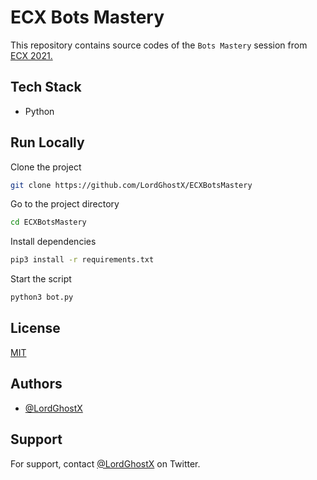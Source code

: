 
# ECX Bots Mastery

This repository contains source codes of the `Bots Mastery` session from [ECX 2021.](https://ecx.org.ng)


## Tech Stack

- Python


## Run Locally

Clone the project

```bash
git clone https://github.com/LordGhostX/ECXBotsMastery
```

Go to the project directory

```bash
cd ECXBotsMastery
```

Install dependencies

```bash
pip3 install -r requirements.txt
```

Start the script

```bash
python3 bot.py
```


## License

[MIT](https://choosealicense.com/licenses/mit/)


## Authors

- [@LordGhostX](https://www.github.com/LordGhostX)


## Support

For support, contact [@LordGhostX](https://twitter.com/LordGhostX) on Twitter.
